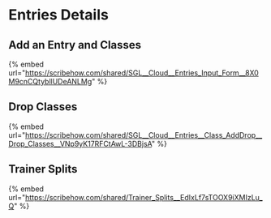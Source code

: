 # Entries Details

## Add an Entry and Classes

{% embed url="https://scribehow.com/shared/SGL__Cloud__Entries_Input_Form__8X0M9cnCQtybllUDeANLMg" %}



## Drop Classes

{% embed url="https://scribehow.com/shared/SGL__Cloud__Entries__Class_AddDrop__Drop_Classes__VNp9yK17RFCtAwL-3DBjsA" %}

## Trainer Splits

{% embed url="https://scribehow.com/shared/Trainer_Splits__EdIxLf7sTOOX9iXMIzLu_Q" %}

##
